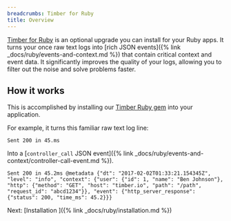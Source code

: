 ```yaml
---
breadcrumbs: Timber for Ruby
title: Overview
---
```


[Timber for Ruby](https://github.com/timberio/timber-ruby) is an optional upgrade you can
install for your Ruby apps. It turns your once raw text logs into
[rich JSON events]({% link _docs/ruby/events-and-context.md %}) that contain critical
context and event data. It significantly improves the quality of your logs, allowing you to filter
out the noise and solve problems faster.


## How it works

This is accomplished by installing our [Timber Ruby gem](https://rubygems.org/gems/timber) into
your application.

For example, it turns this familiar raw text log line:

```
Sent 200 in 45.ms
```

Into a [`controller_call` JSON event]({% link _docs/ruby/events-and-context/controller-call-event.md %}).

```
Sent 200 in 45.2ms @metadata {"dt": "2017-02-02T01:33:21.154345Z", "level": "info", "context": {"user": {"id": 1, "name": "Ben Johnson"}, "http": {"method": "GET", "host": "timber.io", "path": "/path", "request_id": "abcd1234"}}, "event": {"http_server_response": {"status": 200, "time_ms": 45.2}}}
```


<div class="next">
  Next: [Installation <i class="fa fa-arrow-circle-right" aria-hidden="true"></i>]({% link _docs/ruby/installation.md %})
</div>
